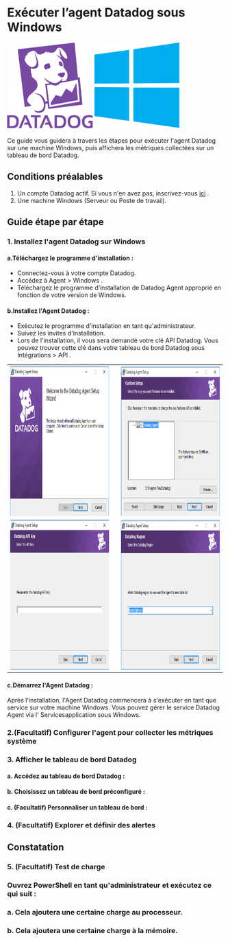 # Exécuter l’agent Datadog sous Windows
<img src="https://github.com/naimiatef/Datadog_Windows/blob/main/datadog/datadog.png" width=200 height=200 >    <img src="https://github.com/naimiatef/Datadog_Windows/blob/main/datadog/windows.png" width=200 height=200 > <br> <br>
Ce guide vous guidera à travers les étapes pour exécuter l'agent Datadog sur une machine Windows, puis affichera les métriques collectées sur un tableau de bord Datadog.
## Conditions préalables
1. Un compte Datadog actif. Si vous n'en avez pas, inscrivez-vous <a href="[https://openclassrooms.com/fr/](https://www.datadoghq.com/)">ici</a> .
2. Une machine Windows (Serveur ou Poste de travail).

## Guide étape par étape

### 1. Installez l'agent Datadog sur Windows
#### a.Téléchargez le programme d'installation :

<ul>
  <li>Connectez-vous à votre compte Datadog.</li>
  <li>Accédez à Agent > Windows .</li>
  <li>Téléchargez le programme d’installation de Datadog Agent approprié en fonction de votre version de Windows.</li>
</ul>
 
#### b.Installez l'Agent Datadog :
<ul>
  <li>Exécutez le programme d'installation en tant qu'administrateur.</li>
  <li>Suivez les invites d'installation.</li>
  <li>Lors de l'installation, il vous sera demandé votre clé API Datadog. Vous pouvez trouver cette clé dans votre tableau de bord Datadog sous Intégrations > API .</li>
</ul>
<table>
  <tr>
    <td> <img src="https://github.com/naimiatef/Datadog_Windows/blob/main/datadog/1.png" width=350 height=350 ></td>
    <td></td>
    <td> <img src="https://github.com/naimiatef/Datadog_Windows/blob/main/datadog/2.png" width=350 height=350 ></td>
  </tr>
  <tr>
    <td> <img src="https://github.com/naimiatef/Datadog_Windows/blob/main/datadog/3.png" width=350 height=350 ></td>
    <td></td>
    <td>  <img src="https://github.com/naimiatef/Datadog_Windows/blob/main/datadog/4.png" width=350 height=350 ></td>
  </tr>
</table>

#### c.Démarrez l'Agent Datadog :
Après l'installation, l'Agent Datadog commencera à s'exécuter en tant que service sur votre machine Windows. Vous pouvez gérer le service Datadog Agent via l' Servicesapplication sous Windows.

### 2.(Facultatif) Configurer l'agent pour collecter les métriques système
### 3. Afficher le tableau de bord Datadog
  #### a. Accédez au tableau de bord Datadog :
  #### b. Choisissez un tableau de bord préconfiguré :
  #### c. (Facultatif) Personnaliser un tableau de bord :
### 4. (Facultatif) Explorer et définir des alertes

## Constatation
### 5. (Facultatif) Test de charge
### Ouvrez PowerShell en tant qu'administrateur et exécutez ce qui suit :
### a. Cela ajoutera une certaine charge au processeur.
### b. Cela ajoutera une certaine charge à la mémoire.
